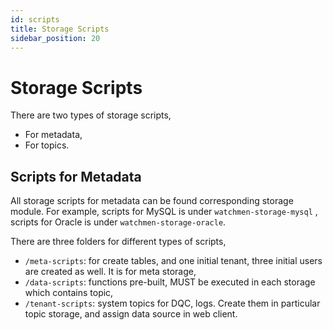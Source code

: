 ```yaml
---
id: scripts  
title: Storage Scripts  
sidebar_position: 20
---
```


# Storage Scripts

There are two types of storage scripts,

- For metadata,
- For topics.

## Scripts for Metadata

All storage scripts for metadata can be found corresponding storage module. For example, scripts for MySQL is under `watchmen-storage-mysql`
, scripts for Oracle is under `watchmen-storage-oracle`.

There are three folders for different types of scripts,

- `/meta-scripts`: for create tables, and one initial tenant, three initial users are created as well. It is for meta storage,
- `/data-scripts`: functions pre-built, MUST be executed in each storage which contains topic,
- `/tenant-scripts`: system topics for DQC, logs. Create them in particular topic storage, and assign data source in web client.


